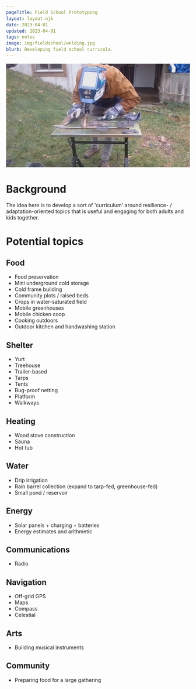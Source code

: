 ```yaml
---
pageTitle: Field School Prototyping 
layout: layout.njk
date: 2023-04-01
updated: 2023-04-01
tags: notes 
image: img/fieldschool/welding.jpg
blurb: Developing field school curricula. 
---
```


[![](/img/fieldschool/welding.jpg)](/img/fieldschool/welding.jpg)

# Background

The idea here is to develop a sort of 'curriculum' around resilience- / adaptation-oriented topics that is useful and engaging for both adults and kids together.   

# Potential topics

## Food
- Food preservation
- Mini underground cold storage
- Cold frame building
- Community plots / raised beds
- Crops in water-saturated field
- Mobile greenhouses
- Mobile chicken coop
- Cooking outdoors
- Outdoor kitchen and handwashing station

## Shelter
- Yurt
- Treehouse
- Trailer-based 
- Tarps
- Tents
- Bug-proof netting
- Platform
- Walkways

## Heating
- Wood stove construction
- Sauna
- Hot tub

## Water
- Drip irrigation
- Rain barrel collection (expand to tarp-fed, greenhouse-fed)
- Small pond / reservoir

## Energy
- Solar panels + charging + batteries
- Energy estimates and arithmetic 

## Communications
- Radio

## Navigation
- Off-grid GPS
- Maps
- Compass
- Celestial

## Arts
- Building musical instruments

## Community
- Preparing food for a large gathering 

 

